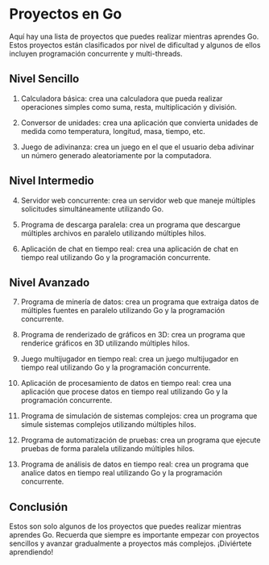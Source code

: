 # Proyectos en Go

Aquí hay una lista de proyectos que puedes realizar mientras aprendes Go. Estos proyectos están clasificados por nivel de dificultad y algunos de ellos incluyen programación concurrente y multi-threads.

## Nivel Sencillo

1. Calculadora básica: crea una calculadora que pueda realizar operaciones simples como suma, resta, multiplicación y división.

2. Conversor de unidades: crea una aplicación que convierta unidades de medida como temperatura, longitud, masa, tiempo, etc.

3. Juego de adivinanza: crea un juego en el que el usuario deba adivinar un número generado aleatoriamente por la computadora.

## Nivel Intermedio

4. Servidor web concurrente: crea un servidor web que maneje múltiples solicitudes simultáneamente utilizando Go.

5. Programa de descarga paralela: crea un programa que descargue múltiples archivos en paralelo utilizando múltiples hilos.

6. Aplicación de chat en tiempo real: crea una aplicación de chat en tiempo real utilizando Go y la programación concurrente.

## Nivel Avanzado

7. Programa de minería de datos: crea un programa que extraiga datos de múltiples fuentes en paralelo utilizando Go y la programación concurrente.

8. Programa de renderizado de gráficos en 3D: crea un programa que renderice gráficos en 3D utilizando múltiples hilos.

9. Juego multijugador en tiempo real: crea un juego multijugador en tiempo real utilizando Go y la programación concurrente.

10. Aplicación de procesamiento de datos en tiempo real: crea una aplicación que procese datos en tiempo real utilizando Go y la programación concurrente.

11. Programa de simulación de sistemas complejos: crea un programa que simule sistemas complejos utilizando múltiples hilos.

12. Programa de automatización de pruebas: crea un programa que ejecute pruebas de forma paralela utilizando múltiples hilos.

13. Programa de análisis de datos en tiempo real: crea un programa que analice datos en tiempo real utilizando Go y la programación concurrente.

## Conclusión

Estos son solo algunos de los proyectos que puedes realizar mientras aprendes Go. Recuerda que siempre es importante empezar con proyectos sencillos y avanzar gradualmente a proyectos más complejos. ¡Diviértete aprendiendo! 
